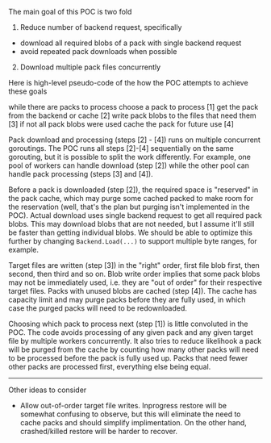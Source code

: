 The main goal of this POC is two fold

1. Reduce number of backend request, specifically
  * download all required blobs of a pack with single backend request
  * avoid repeated pack downloads when possible
2. Download multiple pack files concurrently

Here is high-level pseudo-code of the how the POC attempts to achieve these goals


while there are packs to process
  choose a pack to process                      [1]
  get the pack from the backend or cache        [2]
  write pack blobs to the files that need them  [3]
  if not all pack blobs were used
    cache the pack for future use               [4]


Pack download and processing (steps [2] - [4]) runs on multiple concurrent goroutings. The POC runs all steps [2]-[4] sequentially on the same gorouting, but it is possible to split the work differently. For example, one pool of workers can handle download (step [2]) while the other pool can handle pack processing (steps [3] and [4]).

Before a pack is downloaded (step [2]), the required space is "reserved" in the pack cache, which may purge some cached packed to make room for the reservation (well, that's the plan but purging isn't implemented in the POC). Actual download uses single backend request to get all required pack blobs. This may download blobs that are not needed, but I assume it'll still be faster than getting individual blobs. We should be able to optimize this further by changing `Backend.Load(...)` to support multiple byte ranges, for example. 

Target files are written (step [3]) in the "right" order, first file blob first, then second, then third and so on. Blob write order implies that some pack blobs may not be immediately used, i.e. they are "out of order" for their respective target files. Packs with unused blobs are cached (step [4]). The cache has capacity limit and may purge packs before they are fully used, in which case the purged packs will need to be redownloaded.

Choosing which pack to process next (step [1]) is little convoluted in the POC. The code avoids processing of any given pack and any given target file by multiple workers concurrently. It also tries to reduce likelihook a pack will be purged from the cache by counting how many other packs will need to be processed before the pack is fully used up. Packs that need fewer other packs are processed first, everything else being equal.

----
Other ideas to consider

* Allow out-of-order target file writes. Inprogress restore will be somewhat confusing to observe, but this will eliminate the need to cache packs and should simplify implimentation. On the other hand, crashed/killed restore will be harder to recover.
